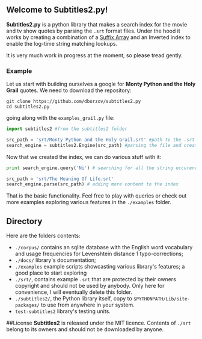 ## Welcome to Subtitles2.py!

**Subtitles2.py** is a python library that makes a search index for the movie and tv show quotes by parsing the `.srt` format files. Under the hood it works by creating a combination of a [Suffix Array](http://en.wikipedia.org/wiki/Suffix_array) and an Inverted index to enable the log-time string matching lookups.

It is very much work in progress at the moment, so please tread gently.

### Example
Let us start with building ourselves a google for **Monty Python and the Holy Grail** quotes. We need to download the repository:
```
git clone https://github.com/dborzov/subtitles2.py
cd subtitles2.py
```
going along with the `examples_grail.py` file:

```python
import subtitles2 #from the subtitles2 folder

src_path = 'srt/Monty Python and the Holy Grail.srt' #path to the .srt file
search_engine = subtitles2.Engine(src_path) #parsing the file and creating the index
```

Now that we created the index, we can do various stuff with it:
```python
print search_engine.query('Ni') # searching for all the string occurences

src_path = 'srt/The Meaning Of Life.srt'
search_engine.parse(src_path) # adding more content to the index
```

That is the basic functionality. Feel free to play with queries or check out more examples exploring various features in the `./examples` folder.

## Directory
Here are the folders contents:

* `./corpus/` contains an sqlite database with the English word vocabulary and usage frequencies for Levenshtein distance 1 typo-corrections;
* `./docs/` library's documentation;
* `./examples` example scripts showcasting various library's features; a good place to start exploring
* `./srt/`, contains example `.srt` that are protected by their owners copyright and should not be used by anybody. Only here for convenience, I will eventually delete this folder.
* `./subtitles2/`, the Python library itself, copy to `$PYTHONPATH/Lib/site-packages/` to use from anywhere in your system.
* `test-subtitles2` library's testing units.

##License
**Subtitles2** is released under the MIT licence.  Contents of `./srt` belong to its owners and should not be downloaded by anyone.
